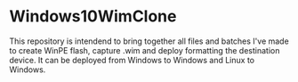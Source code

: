 # Windows10WimClone
This repository is intendend to bring together all files and batches I've made to create WinPE flash, capture .wim and deploy formatting the destination device. It can be deployed from Windows to Windows and Linux to Windows.

